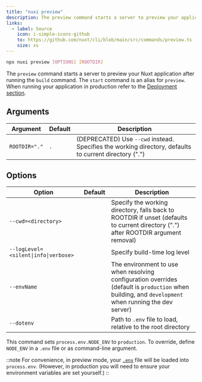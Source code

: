 ```yaml
---
title: "nuxi preview"
description: The preview command starts a server to preview your application after the build command.
links:
  - label: Source
    icon: i-simple-icons-github
    to: https://github.com/nuxt/cli/blob/main/src/commands/preview.ts
    size: xs
---
```


```bash [Terminal]
npx nuxi preview [OPTIONS] [ROOTDIR]
```

The `preview` command starts a server to preview your Nuxt application after running the `build` command. The `start` command is an alias for `preview`. When running your application in production refer to the [Deployment section](/docs/getting-started/deployment).

## Arguments

Argument | Default | Description
--- | --- | ---
`ROOTDIR="."` | `.` | (DEPRECATED) Use `--cwd` instead. Specifies the working directory, defaults to current directory (".")

## Options

Option | Default | Description
--- | --- | ---
`--cwd=<directory>` |  | Specify the working directory, falls back to ROOTDIR if unset (defaults to current directory (".") after ROOTDIR argument removal)
`--logLevel=<silent\|info\|verbose>` |  | Specify build-time log level
`--envName` |  | The environment to use when resolving configuration overrides (default is `production` when building, and `development` when running the dev server)
`--dotenv` |  | Path to `.env` file to load, relative to the root directory

This command sets `process.env.NODE_ENV` to `production`. To override, define `NODE_ENV` in a `.env` file or as command-line argument.

::note
For convenience, in preview mode, your [`.env`](/docs/guide/directory-structure/env) file will be loaded into `process.env`. (However, in production you will need to ensure your environment variables are set yourself.)
::

